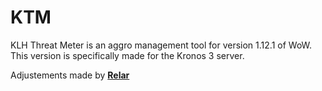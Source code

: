 # KTM
KLH Threat Meter is an aggro management tool for version 1.12.1 of WoW.
This version is specifically made for the Kronos 3 server.

Adjustements made by <a href="https://github.com/madScripting"><b>Relar</b></a>
